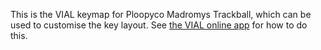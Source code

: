 This is the VIAL keymap for Ploopyco Madromys Trackball, which can be used to customise the key layout. See [the VIAL online app](https://get.vial.today/) for how to do this.
